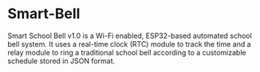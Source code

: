 # Smart-Bell
Smart School Bell v1.0 is a Wi-Fi enabled, ESP32-based automated school bell system. It uses a real-time clock (RTC) module to track the time and a relay module to ring a traditional school bell according to a customizable schedule stored in JSON format.
